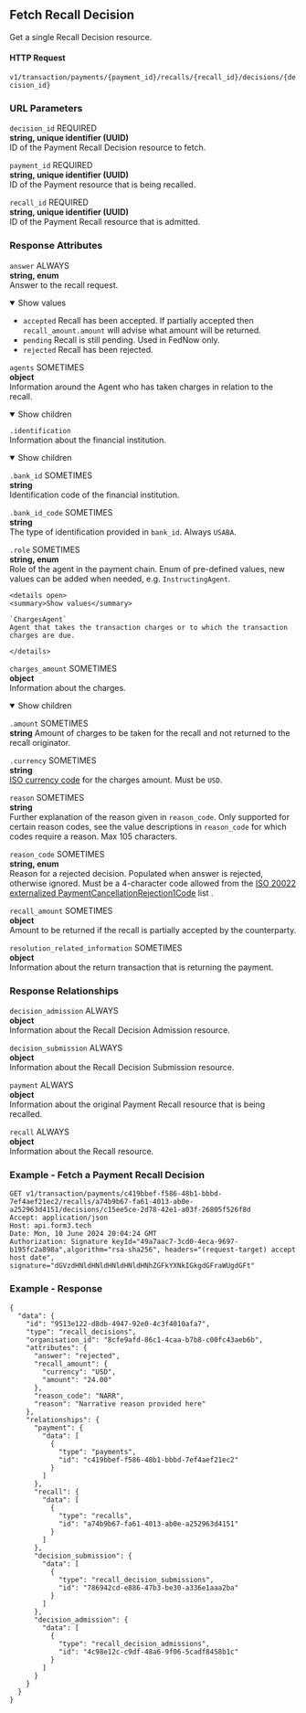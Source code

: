 ## Fetch Recall Decision

Get a single Recall Decision resource.

#### HTTP Request

`v1/transaction/payments/{payment_id}/recalls/{recall_id}/decisions/{decision_id}`

### URL Parameters

`decision_id`
REQUIRED  
**string, unique identifier (UUID)**  
ID of the Payment Recall Decision resource to fetch.

`payment_id`
REQUIRED  
**string, unique identifier (UUID)**  
ID of the Payment resource that is being recalled.

`recall_id`
REQUIRED  
**string, unique identifier (UUID)**  
ID of the Payment Recall resource that is admitted.

### Response Attributes

`answer`
ALWAYS  
**string, enum**  
Answer to the recall request.

<details open>
<summary>Show values</summary>  
  
  - `accepted`
    Recall has been accepted. If partially accepted then `recall_amount.amount` will advise what amount will be 
  returned.  
  - `pending`
    Recall is still pending. Used in FedNow only.  
  - `rejected`
    Recall has been rejected.

</details>

`agents`
SOMETIMES  
**object**  
Information around the Agent who has taken charges in relation to the recall.

<details open>
<summary>Show children</summary>  
  
`.identification`  
Information about the financial institution.  

  <details open>
  <summary>Show children</summary>  

  `.bank_id`
  SOMETIMES  
  **string**  
  Identification code of the financial institution.

  `.bank_id_code`
  SOMETIMES  
  **string**  
  The type of identification provided in `bank_id`. Always `USABA`.

  </details>

  `.role`
  SOMETIMES  
  **string, enum**  
  Role of the agent in the payment chain. Enum of pre-defined values, new values can be added when needed, e.g. `InstructingAgent`.

    <details open>
    <summary>Show values</summary>  

    `ChargesAgent`  
    Agent that takes the transaction charges or to which the transaction charges are due.
  
    </details>

  </details>

  `charges_amount`
  SOMETIMES  
  **object**  
  Information about the charges.

  <details open>
  <summary>Show children</summary>  

  `.amount`
  SOMETIMES  
  **string**
  Amount of charges to be taken for the recall and not returned to the recall originator.

  `.currency`
  SOMETIMES  
  **string**  
  [ISO currency code](https://www.iso.org/iso-4217-currency-codes.html)  for the charges amount. Must be `USD`.

  `reason`
  SOMETIMES  
  **string**  
  Further explanation of the reason given in `reason_code`. Only supported for certain reason codes, see the value descriptions in `reason_code` for which codes require a reason. Max 105 characters.

  `reason_code`
  SOMETIMES  
  **string, enum**  
  Reason for a rejected decision. Populated when answer is rejected, otherwise ignored. Must be a 4-character code allowed from the [ISO 20022 externalized PaymentCancellationRejection1Code](https://www.iso20022.org/catalogue-messages/additional-content-messages/external-code-sets) list .

  `recall_amount`
  SOMETIMES  
  **object**  
  Amount to be returned if the recall is partially accepted by the counterparty.

  `resolution_related_information`
  SOMETIMES  
  **object**  
  Information about the return transaction that is returning the payment.

### Response Relationships

`decision_admission`
ALWAYS  
**object**  
Information about the Recall Decision Admission resource.

`decision_submission`
ALWAYS  
**object**  
Information about the Recall Decision Submission resource.

`payment`
ALWAYS  
**object**  
Information about the original Payment Recall resource that is being recalled.

`recall`
ALWAYS  
**object**  
Information about the Recall resource.

### Example - Fetch a Payment Recall Decision

```
GET v1/transaction/payments/c419bbef-f586-48b1-bbbd-7ef4aef21ec2/recalls/a74b9b67-fa61-4013-ab0e-a252963d4151/decisions/c15ee5ce-2d78-42e1-a03f-26805f526f8d
Accept: application/json
Host: api.form3.tech
Date: Mon, 10 June 2024 20:04:24 GMT
Authorization: Signature keyId="49a7aac7-3cd0-4eca-9697-b195fc2a898a",algorithm="rsa-sha256", headers="(request-target) accept host date", signature="dGVzdHNldHNldHNldHNldHNhZGFkYXNkIGkgdGFraWUgdGFt"
```

### Example - Response

``` 
{
  "data": {
    "id": "9513e122-d8db-4947-92e0-4c3f4010afa7",
    "type": "recall_decisions",
    "organisation_id": "8cfe9afd-86c1-4caa-b7b8-c00fc43aeb6b",
    "attributes": {
      "answer": "rejected",
      "recall_amount": {
        "currency": "USD",
        "amount": "24.00"
      },
      "reason_code": "NARR",
      "reason": "Narrative reason provided here"
    },
    "relationships": {
      "payment": {
        "data": [
          {
            "type": "payments",
            "id": "c419bbef-f586-48b1-bbbd-7ef4aef21ec2"
          }
        ]
      },
      "recall": {
        "data": [
          {
            "type": "recalls",
            "id": "a74b9b67-fa61-4013-ab0e-a252963d4151"
          }
        ]
      },
      "decision_submission": {
        "data": [
          {
            "type": "recall_decision_submissions",
            "id": "786942cd-e886-47b3-be30-a336e1aaa2ba"
          }
        ]
      },
      "decision_admission": {
        "data": [
          {
            "type": "recall_decision_admissions",
            "id": "4c98e12c-c9df-48a6-9f06-5cadf8458b1c"
          }
        ]
      }
    }
  }
}
``` 
